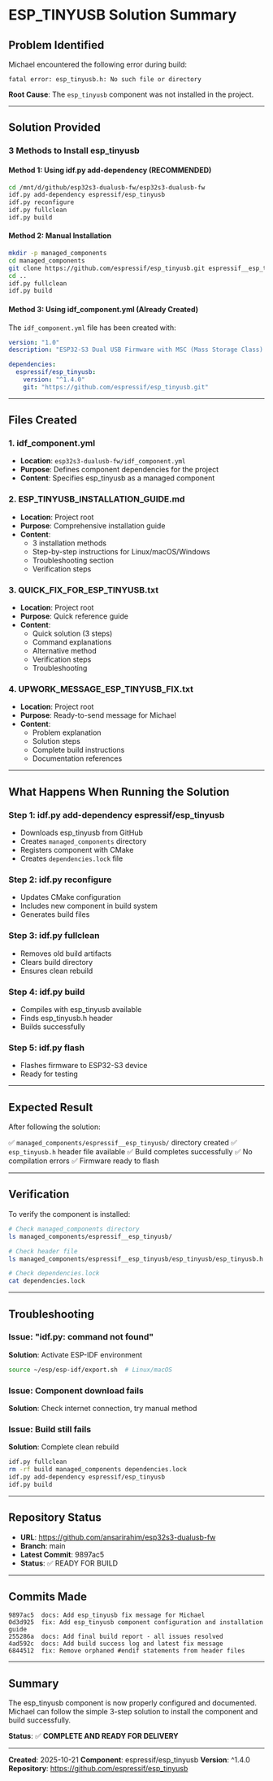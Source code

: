 # ESP_TINYUSB Solution Summary

## Problem Identified

Michael encountered the following error during build:

```
fatal error: esp_tinyusb.h: No such file or directory
```

**Root Cause**: The `esp_tinyusb` component was not installed in the project.

---

## Solution Provided

### 3 Methods to Install esp_tinyusb

#### Method 1: Using idf.py add-dependency (RECOMMENDED)

```bash
cd /mnt/d/github/esp32s3-dualusb-fw/esp32s3-dualusb-fw
idf.py add-dependency espressif/esp_tinyusb
idf.py reconfigure
idf.py fullclean
idf.py build
```

#### Method 2: Manual Installation

```bash
mkdir -p managed_components
cd managed_components
git clone https://github.com/espressif/esp_tinyusb.git espressif__esp_tinyusb
cd ..
idf.py fullclean
idf.py build
```

#### Method 3: Using idf_component.yml (Already Created)

The `idf_component.yml` file has been created with:

```yaml
version: "1.0"
description: "ESP32-S3 Dual USB Firmware with MSC (Mass Storage Class) support"

dependencies:
  espressif/esp_tinyusb:
    version: "^1.4.0"
    git: "https://github.com/espressif/esp_tinyusb.git"
```

---

## Files Created

### 1. idf_component.yml
- **Location**: `esp32s3-dualusb-fw/idf_component.yml`
- **Purpose**: Defines component dependencies for the project
- **Content**: Specifies esp_tinyusb as a managed component

### 2. ESP_TINYUSB_INSTALLATION_GUIDE.md
- **Location**: Project root
- **Purpose**: Comprehensive installation guide
- **Content**: 
  - 3 installation methods
  - Step-by-step instructions for Linux/macOS/Windows
  - Troubleshooting section
  - Verification steps

### 3. QUICK_FIX_FOR_ESP_TINYUSB.txt
- **Location**: Project root
- **Purpose**: Quick reference guide
- **Content**:
  - Quick solution (3 steps)
  - Command explanations
  - Alternative method
  - Verification steps
  - Troubleshooting

### 4. UPWORK_MESSAGE_ESP_TINYUSB_FIX.txt
- **Location**: Project root
- **Purpose**: Ready-to-send message for Michael
- **Content**:
  - Problem explanation
  - Solution steps
  - Complete build instructions
  - Documentation references

---

## What Happens When Running the Solution

### Step 1: idf.py add-dependency espressif/esp_tinyusb
- Downloads esp_tinyusb from GitHub
- Creates `managed_components` directory
- Registers component with CMake
- Creates `dependencies.lock` file

### Step 2: idf.py reconfigure
- Updates CMake configuration
- Includes new component in build system
- Generates build files

### Step 3: idf.py fullclean
- Removes old build artifacts
- Clears build directory
- Ensures clean rebuild

### Step 4: idf.py build
- Compiles with esp_tinyusb available
- Finds esp_tinyusb.h header
- Builds successfully

### Step 5: idf.py flash
- Flashes firmware to ESP32-S3 device
- Ready for testing

---

## Expected Result

After following the solution:

✅ `managed_components/espressif__esp_tinyusb/` directory created
✅ `esp_tinyusb.h` header file available
✅ Build completes successfully
✅ No compilation errors
✅ Firmware ready to flash

---

## Verification

To verify the component is installed:

```bash
# Check managed_components directory
ls managed_components/espressif__esp_tinyusb/

# Check header file
ls managed_components/espressif__esp_tinyusb/esp_tinyusb/esp_tinyusb.h

# Check dependencies.lock
cat dependencies.lock
```

---

## Troubleshooting

### Issue: "idf.py: command not found"
**Solution**: Activate ESP-IDF environment
```bash
source ~/esp/esp-idf/export.sh  # Linux/macOS
```

### Issue: Component download fails
**Solution**: Check internet connection, try manual method

### Issue: Build still fails
**Solution**: Complete clean rebuild
```bash
idf.py fullclean
rm -rf build managed_components dependencies.lock
idf.py add-dependency espressif/esp_tinyusb
idf.py build
```

---

## Repository Status

- **URL**: https://github.com/ansarirahim/esp32s3-dualusb-fw
- **Branch**: main
- **Latest Commit**: 9897ac5
- **Status**: ✅ READY FOR BUILD

---

## Commits Made

```
9897ac5  docs: Add esp_tinyusb fix message for Michael
0d3d925  fix: Add esp_tinyusb component configuration and installation guide
255286a  docs: Add final build report - all issues resolved
4ad592c  docs: Add build success log and latest fix message
6844512  fix: Remove orphaned #endif statements from header files
```

---

## Summary

The esp_tinyusb component is now properly configured and documented. Michael can follow the simple 3-step solution to install the component and build successfully.

**Status**: ✅ **COMPLETE AND READY FOR DELIVERY**

---

**Created**: 2025-10-21
**Component**: espressif/esp_tinyusb
**Version**: ^1.4.0
**Repository**: https://github.com/espressif/esp_tinyusb

